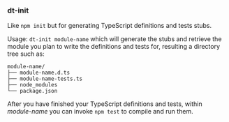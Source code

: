 ### dt-init
Like `npm init` but for generating TypeScript definitions and tests stubs.

Usage: `dt-init module-name` which will generate the stubs and retrieve the module
you plan to write the definitions and tests for, resulting a directory tree such as:

    module-name/ 
    ├── module-name.d.ts
    ├── module-name-tests.ts
    ├── node_modules
    └── package.json

After you have finished your TypeScript definitions and tests, 
within *module-name* you can invoke `npm test` to compile and run them.
